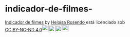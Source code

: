 # indicador-de-filmes-

<p xmlns:cc="http://creativecommons.org/ns#" xmlns:dct="http://purl.org/dc/terms/"><a property="dct:title" rel="cc:attributionURL" href="https://github.com/heloisarosendo/indicador-de-filmes-">Indicador de filmes</a> by <a rel="cc:attributionURL dct:creator" property="cc:attributionName" href="https://github.com/heloisarosendo">Heloisa Rosendo </a> está licenciado sob <a href=" https://creativecommons.org/licenses/by-nc-nd/4.0/?ref=chooser-v1" target="_blank" rel="license noopener noreferrer" style="display:inline-block;" >CC BY-NC-ND 4.0<img style="height:22px!important; margem esquerda: 3px; alinhamento vertical: texto inferior;" src="https://mirrors.creativecommons.org/presskit/icons/cc.svg?ref=chooser-v1" alt=""><img style="height:22px!important; margem esquerda: 3px; vertical-align:text-bottom;" src="https://mirrors.creativecommons.org/presskit/icons/by.svg?ref=chooser-v1" alt=""><img style="height:22px!important; margem esquerda: 3px; vertical-align:text-bottom;" src="https://mirrors.creativecommons.org/presskit/icons/nc.svg?ref=chooser-v1" alt=""><img style="height:22px!important; margem esquerda: 3px; alinhamento vertical: texto inferior;" src="https://mirrors.creativecommons.org/presskit/icons/nd.svg?ref=chooser-v1" alt=""></a></p>
